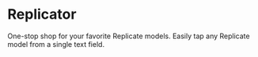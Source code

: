 # Replicator
One-stop shop for your favorite Replicate models. Easily tap any Replicate model from a single text field.
